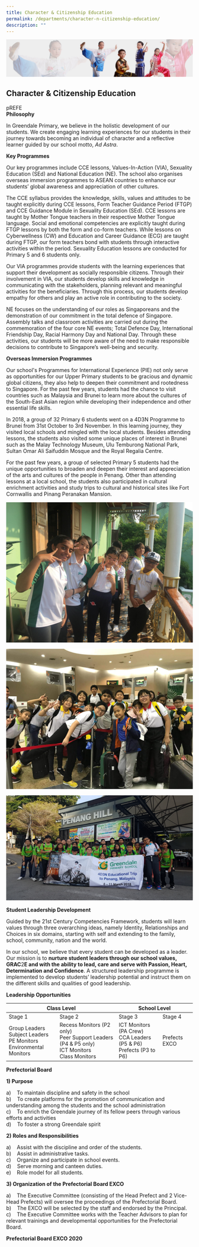 ```yaml
---
title: Character & Citizenship Education
permalink: /departments/character-n-citizenship-education/
description: ""
---
```

![](/images/About%20Us/subbanner3.jpg)


## **Character & Citizenship Education**


pREFE  <br>
**Philosophy**

  

In Greendale Primary, we believe in the holistic development of our students. We create engaging learning experiences for our students in their journey towards becoming an individual of character and a reflective learner guided by our school motto, _Ad Astra_.

  

**Key Programmes**

  

Our key programmes include CCE lessons, Values-In-Action (VIA), Sexuality Education (SEd) and National Education (NE). The school also organises overseas immersion programmes to ASEAN countries to enhance our students’ global awareness and appreciation of other cultures.

  

The CCE syllabus provides the knowledge, skills, values and attitudes to be taught explicitly during CCE lessons, Form Teacher Guidance Period (FTGP) and CCE Guidance Module in Sexuality Education (SEd). CCE lessons are taught by Mother Tongue teachers in their respective Mother Tongue language. Social and emotional competencies are explicitly taught during FTGP lessons by both the form and co-form teachers. While lessons on Cyberwellness (CW) and Education and Career Guidance (ECG) are taught during FTGP, our form teachers bond with students through interactive activities within the period. Sexuality Education lessons are conducted for Primary 5 and 6 students only.

  

Our VIA programmes provide students with the learning experiences that support their development as socially responsible citizens. Through their involvement in VIA, our students develop skills and knowledge in communicating with the stakeholders, planning relevant and meaningful activities for the beneficiaries. Through this process, our students develop empathy for others and play an active role in contributing to the society.

  

NE focuses on the understanding of our roles as Singaporeans and the demonstration of our commitment in the total defence of Singapore. Assembly talks and classroom activities are carried out during the commemoration of the four core NE events; Total Defence Day, International Friendship Day, Racial Harmony Day and National Day. Through these activities, our students will be more aware of the need to make responsible decisions to contribute to Singapore’s well-being and security.

  

**Overseas Immersion Programmes**

  

Our school's Programmes for International Experience (PIE) not only serve as opportunities for our Upper Primary students to be gracious and dynamic global citizens, they also help to deepen their commitment and rootedness to Singapore. For the past few years, students had the chance to visit countries such as Malaysia and Brunei to learn more about the cultures of the South-East Asian region while developing their independence and other essential life skills.

  

In 2018, a group of 32 Primary 6 students went on a 4D3N Programme to Brunei from 31st October to 3rd November. In this learning journey, they visited local schools and mingled with the local students. Besides attending lessons, the students also visited some unique places of interest in Brunei such as the Malay Technology Museum, Ulu Temburong National Park, Sultan Omar Ali Saifuddin Mosque and the Royal Regalia Centre.

  

For the past few years, a group of selected Primary 5 students had the unique opportunities to broaden and deepen their interest and appreciation of the arts and cultures of the people in Penang. Other than attending lessons at a local school, the students also participated in cultural enrichment activities and study trips to cultural and historical sites like Fort Cornwallis and Pinang Peranakan Mansion.

![](/images/Departments/CCE%201.jpg)

![](/images/Departments/CCE%202.jpg)

![](/images/Departments/CCE%203.jpg)


**Student Leadership Development**

  

Guided by the 21st Century Competencies Framework, students will learn values through three overarching ideas, namely Identity, Relationships and Choices in six domains, starting with self and extending to the family, school, community, nation and the world.

  

In our school, we believe that every student can be developed as a leader. Our mission is to **nurture student leaders through our school values, GRAC**2**E and with the ability to lead, care and serve with Passion, Heart, Determination and Confidence**. A structured leadership programme is implemented to develop students’ leadership potential and instruct them on the different skills and qualities of good leadership.

  

**Leadership Opportunities**


<table>
<thead>
  <tr>
    <th colspan="2">Class Level</th>
    <th colspan="2">School Level<br></th>
  </tr>
</thead>
<tbody>
  <tr>
    <td>Stage 1<br></td>
    <td>Stage 2<br></td>
    <td>Stage 3<br></td>
    <td>Stage 4<br></td>
  </tr>
  <tr>
    <td>Group Leaders<br>Subject Leaders<br>PE Monitors<br>Environmental Monitors</td>
    <td>Recess Monitors (P2 only)<br>Peer Support Leaders (P4 &amp; P5 only)<br>ICT Monitors<br>Class Monitors</td>
    <td>ICT Monitors (PA Crew)<br>CCA Leaders (P5 &amp; P6)<br>Prefects (P3 to P6)</td>
    <td>Prefects EXCO</td>
  </tr>
</tbody>
</table>


**Prefectorial Board**

  

**1) Purpose**

a)    To maintain discipline and safety in the school<br>
b)    To create platforms for the promotion of communication and understanding among the students and the school administration<br>
c)    To enrich the Greendale journey of its fellow peers through various efforts and activities<br>
d)    To foster a strong Greendale spirit

  

**2) Roles and Responsibilities**

a)    Assist with the discipline and order of the students.<br>
b)    Assist in administrative tasks.<br>
c)    Organize and participate in school events.<br>
d)    Serve morning and canteen duties.<br>
e)    Role model for all students.

  

**3) Organization of the Prefectorial Board EXCO**

  

a)    The Executive Committee (consisting of the Head Prefect and 2 Vice-Head Prefects) will oversee the proceedings of the Prefectorial Board.  <br>
b)    The EXCO will be selected by the staff and endorsed by the Principal.<br>
c)    The Executive Committee works with the Teacher Advisors to plan for relevant trainings and developmental opportunities for the Prefectorial Board.  

  

**Prefectorial Board EXCO 2020**